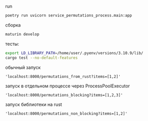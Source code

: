 run
```sh
poetry run uvicorn service_permutations_process.main:app 
```

сборка
```sh
maturin develop
```
 

 тесты:
 ```sh
 export LD_LIBRARY_PATH=/home/user/.pyenv/versions/3.10.9/lib/
 cargo test --no-default-features 
 ```

 обычный запуск
 ```
'localhost:8000/permutations_from_rust?items=[1,2]'
```

запуск в отдельном процессе через ProcessPoolExecutor
```
'localhost:8000/permutations_blocking?items=[1,2,3]'
```

запуск библиотеки на rust
```
'localhost:8000/permutations_non_blocking?items=[1,2]'
```